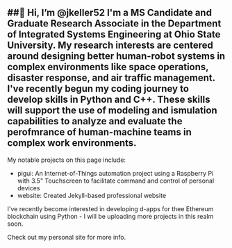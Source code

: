 ##👋 Hi, I’m @jkeller52
I'm a MS Candidate and Graduate Research Associate in the Department of Integrated Systems Engineering at Ohio State University. My research interests are centered around  designing better human-robot systems in complex environments like space operations, disaster response, and air traffic management. I've recently begun my coding journey to develop skills in Python and C++. These skills will support the use of modeling and ismulation capabilities to analyze and evaluate the perofmrance of human-machine teams in complex work environments. 
-------
My notable projects on this page include:
- pigui: An Internet-of-Things automation project using a Raspberry Pi with 3.5" Touchscreen to facilitate command and control of personal devices
- website: Created Jekyll-based professional website



I've recently become interested in developing d-apps for thee Ethereum blockchain using Python - I will be uploading more projects in this realm soon.



Check out my personal site for more info.
<!---
https://jkeller52.github.io/
--->

